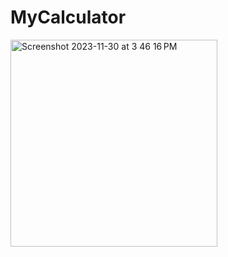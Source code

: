 # MyCalculator

<img width="331" alt="Screenshot 2023-11-30 at 3 46 16 PM" src="https://github.com/Rohitlovewanshi/MyCalculator/assets/38532316/6827c6b5-0d18-46d2-a671-21026257e469">
